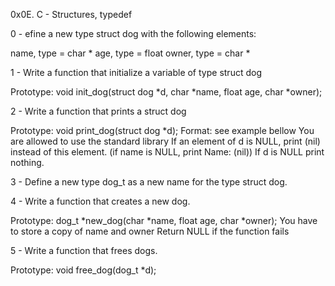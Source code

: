 0x0E. C - Structures, typedef


0 - efine a new type struct dog with the following elements:

name, type = char *
age, type = float
owner, type = char *

1 - Write a function that initialize a variable of type struct dog

Prototype: void init_dog(struct dog *d, char *name, float age, char *owner);

2 - Write a function that prints a struct dog

Prototype: void print_dog(struct dog *d);
Format: see example bellow
You are allowed to use the standard library
If an element of d is NULL, print (nil) instead of this element. (if name is NULL, print Name: (nil))
If d is NULL print nothing.

3 - Define a new type dog_t as a new name for the type struct dog.

4 - Write a function that creates a new dog.

Prototype: dog_t *new_dog(char *name, float age, char *owner);
You have to store a copy of name and owner
Return NULL if the function fails

5 - Write a function that frees dogs.

Prototype: void free_dog(dog_t *d);

